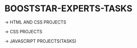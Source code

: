 # BOOSTSTAR-EXPERTS-TASKS

-> HTML AND CSS PROJECTS

-> CSS PROJECTS

-> JAVASCRIPT PROJECTS(TASKS)
